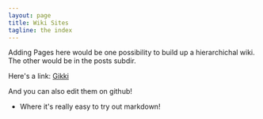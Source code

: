 ```yaml
---
layout: page
title: Wiki Sites
tagline: the index
---
```


Adding Pages here would be one possibility to build up a hierarchichal wiki.
The other would be in the posts subdir.

Here's a link: [Gikki](gikki.html)

And you can also edit them on github!

-  Where it's really easy to try out markdown!

